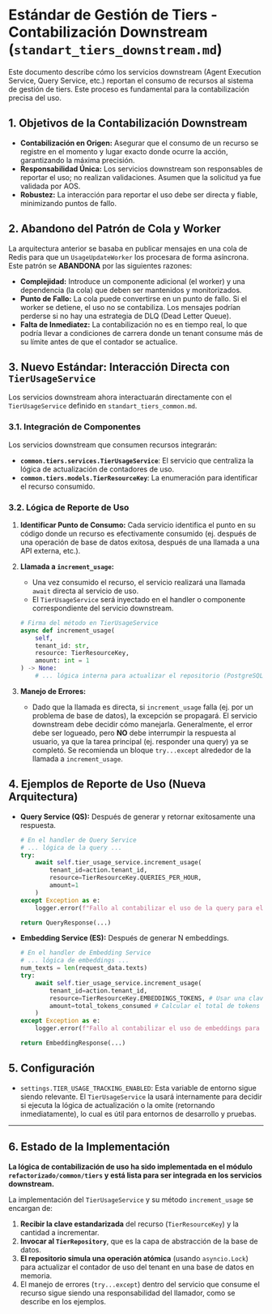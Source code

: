 # Estándar de Gestión de Tiers - Contabilización Downstream (`standart_tiers_downstream.md`)

Este documento describe cómo los servicios downstream (Agent Execution Service, Query Service, etc.) reportan el consumo de recursos al sistema de gestión de tiers. Este proceso es fundamental para la contabilización precisa del uso.

## 1. Objetivos de la Contabilización Downstream

*   **Contabilización en Origen:** Asegurar que el consumo de un recurso se registre en el momento y lugar exacto donde ocurre la acción, garantizando la máxima precisión.
*   **Responsabilidad Única:** Los servicios downstream son responsables de reportar el uso; no realizan validaciones. Asumen que la solicitud ya fue validada por AOS.
*   **Robustez:** La interacción para reportar el uso debe ser directa y fiable, minimizando puntos de fallo.

## 2. Abandono del Patrón de Cola y Worker

La arquitectura anterior se basaba en publicar mensajes en una cola de Redis para que un `UsageUpdateWorker` los procesara de forma asíncrona. Este patrón se **ABANDONA** por las siguientes razones:

*   **Complejidad:** Introduce un componente adicional (el worker) y una dependencia (la cola) que deben ser mantenidos y monitorizados.
*   **Punto de Fallo:** La cola puede convertirse en un punto de fallo. Si el worker se detiene, el uso no se contabiliza. Los mensajes podrían perderse si no hay una estrategia de DLQ (Dead Letter Queue).
*   **Falta de Inmediatez:** La contabilización no es en tiempo real, lo que podría llevar a condiciones de carrera donde un tenant consume más de su límite antes de que el contador se actualice.

## 3. Nuevo Estándar: Interacción Directa con `TierUsageService`

Los servicios downstream ahora interactuarán directamente con el `TierUsageService` definido en `standart_tiers_common.md`.

### 3.1. Integración de Componentes

Los servicios downstream que consumen recursos integrarán:

*   **`common.tiers.services.TierUsageService`**: El servicio que centraliza la lógica de actualización de contadores de uso.
*   **`common.tiers.models.TierResourceKey`**: La enumeración para identificar el recurso consumido.

### 3.2. Lógica de Reporte de Uso

1.  **Identificar Punto de Consumo:** Cada servicio identifica el punto en su código donde un recurso es efectivamente consumido (ej. después de una operación de base de datos exitosa, después de una llamada a una API externa, etc.).

2.  **Llamada a `increment_usage`:**
    *   Una vez consumido el recurso, el servicio realizará una llamada `await` directa al servicio de uso.
    *   El `TierUsageService` será inyectado en el handler o componente correspondiente del servicio downstream.

    ```python
    # Firma del método en TierUsageService
    async def increment_usage(
        self,
        tenant_id: str,
        resource: TierResourceKey,
        amount: int = 1
    ) -> None:
        # ... lógica interna para actualizar el repositorio (PostgreSQL/Redis) ...
    ```

3.  **Manejo de Errores:**
    *   Dado que la llamada es directa, si `increment_usage` falla (ej. por un problema de base de datos), la excepción se propagará. El servicio downstream debe decidir cómo manejarla. Generalmente, el error debe ser logueado, pero **NO** debe interrumpir la respuesta al usuario, ya que la tarea principal (ej. responder una query) ya se completó. Se recomienda un bloque `try...except` alrededor de la llamada a `increment_usage`.

## 4. Ejemplos de Reporte de Uso (Nueva Arquitectura)

*   **Query Service (QS):** Después de generar y retornar exitosamente una respuesta.
    ```python
    # En el handler de Query Service
    # ... lógica de la query ...
    try:
        await self.tier_usage_service.increment_usage(
            tenant_id=action.tenant_id,
            resource=TierResourceKey.QUERIES_PER_HOUR,
            amount=1
        )
    except Exception as e:
        logger.error(f"Fallo al contabilizar el uso de la query para el tenant {action.tenant_id}: {e}", exc_info=True)
    
    return QueryResponse(...)
    ```

*   **Embedding Service (ES):** Después de generar N embeddings.
    ```python
    # En el handler de Embedding Service
    # ... lógica de embeddings ...
    num_texts = len(request_data.texts)
    try:
        await self.tier_usage_service.increment_usage(
            tenant_id=action.tenant_id,
            resource=TierResourceKey.EMBEDDINGS_TOKENS, # Usar una clave más granular como tokens
            amount=total_tokens_consumed # Calcular el total de tokens
        )
    except Exception as e:
        logger.error(f"Fallo al contabilizar el uso de embeddings para el tenant {action.tenant_id}: {e}", exc_info=True)

    return EmbeddingResponse(...)
    ```

## 5. Configuración

*   `settings.TIER_USAGE_TRACKING_ENABLED`: Esta variable de entorno sigue siendo relevante. El `TierUsageService` la usará internamente para decidir si ejecuta la lógica de actualización o la omite (retornando inmediatamente), lo cual es útil para entornos de desarrollo y pruebas.

---

## 6. Estado de la Implementación

**La lógica de contabilización de uso ha sido implementada en el módulo `refactorizado/common/tiers` y está lista para ser integrada en los servicios downstream.**

La implementación del `TierUsageService` y su método `increment_usage` se encargan de:

1.  **Recibir la clave estandarizada** del recurso (`TierResourceKey`) y la cantidad a incrementar.
2.  **Invocar al `TierRepository`**, que es la capa de abstracción de la base de datos.
3.  **El repositorio simula una operación atómica** (usando `asyncio.Lock`) para actualizar el contador de uso del tenant en una base de datos en memoria.
4.  El manejo de errores (`try...except`) dentro del servicio que consume el recurso sigue siendo una responsabilidad del llamador, como se describe en los ejemplos.
